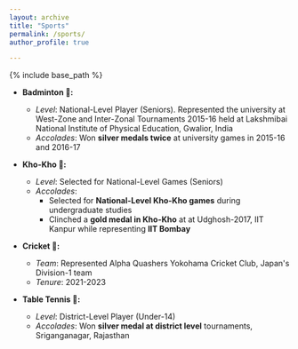 ```yaml
---
layout: archive
title: "Sports"
permalink: /sports/
author_profile: true

---
```


{% include base_path %}

- **Badminton 🏸:** 
  - *Level*: National-Level Player (Seniors). Represented the university at West-Zone and Inter-Zonal Tournaments 2015-16 held at Lakshmibai National Institute of Physical Education, Gwalior, India
  - *Accolades*: Won **silver medals twice** at university games in 2015-16 and 2016-17
  
- **Kho-Kho 🏃:**
  - *Level*: Selected for National-Level Games (Seniors)
  - *Accolades*: 
    - Selected for **National-Level Kho-Kho games** during undergraduate studies
    - Clinched a **gold medal in Kho-Kho** at at Udghosh-2017, IIT Kanpur while representing **IIT Bombay**

- **Cricket 🏏:**
  - *Team*: Represented Alpha Quashers Yokohama Cricket Club, Japan's Division-1 team
  - *Tenure*: 2021-2023

- **Table Tennis 🏓:**
  - *Level*: District-Level Player (Under-14)
  - *Accolades*: Won **silver medal at district level** tournaments, Sriganganagar, Rajasthan
